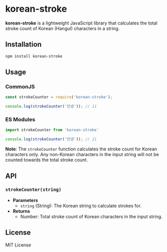 # korean-stroke
**korean-stroke** is a lightweight JavaScript library that calculates the total stroke count of Korean (Hangul) characters in a string.

## Installation
```bash
npm install korean-stroke
```

## Usage

### CommonJS

```javascript
const strokeCounter = require('korean-stroke');

console.log(strokeCounter('안녕')); // 11
```

### ES Modules
```javascript
import strokeCounter from 'korean-stroke'

console.log(strokeCounter('안녕')); // 11
```

**Note**: The `strokeCounter` function calculates the stroke count for Korean characters only. Any non-Korean characters in the input string will not be counted towards the total stroke count.

## API

### `strokeCounter(string)`

- **Parameters**
  - `string` (String): The Korean string to calculate strokes for.
- **Returns**
  - Number: Total stroke count of Korean characters in the input string.

## License
MIT License
